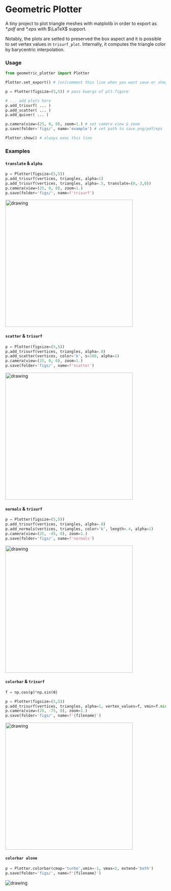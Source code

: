 # Geometric Plotter

A tiny project to plot triangle meshes with matplolib in order to export as *\*.pdf* and *\*.eps* with $\LaTeX$ support. 

Notably, the plots are setted to preserved the box aspect and it is possible to set vertex values in `trisurf_plot`. Internally, it computes the triangle color by barycentric interpolation.

### Usage
```python
from geometric_plotter import Plotter

Plotter.set_export() # [un]comment this line when you want save or show the figures.

p = Plotter(figsize=(5,5)) # pass kwargs of plt.figure

# ... add plots here
p.add_trisurf( ... )
p.add_scatter( ... )
p.add_quiver( ... )

p.camera(view=(25, 0, 0), zoom=1.) # set camera view & zoom
p.save(folder='figs/', name='example') # set path to save png/pdf/eps

Plotter.show() # always exec this line
```

### Examples

#### `translate` & `alpha` 
```python
p = Plotter(figsize=(5,5))
p.add_trisurf(vertices, triangles, alpha=1)
p.add_trisurf(vertices, triangles, alpha=.5, translate=(0,-3,0))
p.camera(view=(25, 0, 0), zoom=1.)
p.save(folder='figs/', name=f'trisurf')
```
<img src="figs/trisurf.png" alt="drawing" width="400"/>

#### `scatter` & `trisurf`
```python
p = Plotter(figsize=(5,5))
p.add_trisurf(vertices, triangles, alpha=.8)
p.add_scatter(vertices, color='k', s=100, alpha=1)
p.camera(view=(25, 0, 0), zoom=1.)
p.save(folder='figs/', name=f'scatter')
```

<img src="figs/scatter.png" alt="drawing" width="400"/>

#### `normals` & `trisurf`

```python
p = Plotter(figsize=(5,5))
p.add_trisurf(vertices, triangles, alpha=.8)
p.add_normals(vertices, triangles, color='k', length=.4, alpha=1)
p.camera(view=(25, -45, 0), zoom=1.)
p.save(folder='figs/', name=f'normals')
```

<img src="figs/normals.png" alt="drawing" width="400"/>

#### `colorbar` & `trisurf`

```python
f = np.cos(φ)*np.sin(θ)

p = Plotter(figsize=(5,5))
p.add_trisurf(vertices, triangles, alpha=1, vertex_values=f, vmin=f.min(), vmax=f.max(), colorbar=True)
p.camera(view=(25, -75, 0), zoom=1.)
p.save(folder='figs/', name=f'{filename}')
```

<img src="figs/color.png" alt="drawing" width="400"/>

#### `colorbar alone`

```python
p = Plotter.colorbar(cmap='turbo',vmin=-1, vmax=2, extend='both')
p.save(folder='figs/', name=f'{filename}')
```

<img src="figs/cbar.png" alt="drawing" width=""/>
